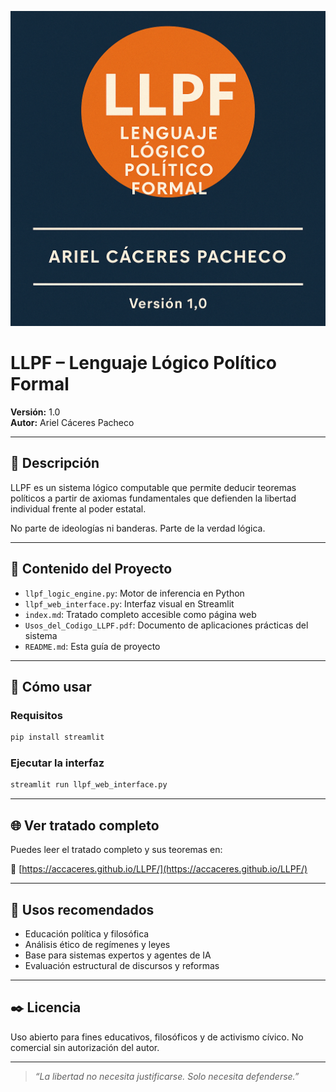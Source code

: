 ![Portada del proyecto](cover.png)

# LLPF – Lenguaje Lógico Político Formal

**Versión:** 1.0  
**Autor:** Ariel Cáceres Pacheco

---

## 📘 Descripción

LLPF es un sistema lógico computable que permite deducir teoremas políticos a partir de axiomas fundamentales que defienden la libertad individual frente al poder estatal.

No parte de ideologías ni banderas. Parte de la verdad lógica.

---

## 📄 Contenido del Proyecto

- `llpf_logic_engine.py`: Motor de inferencia en Python
- `llpf_web_interface.py`: Interfaz visual en Streamlit
- `index.md`: Tratado completo accesible como página web
- `Usos_del_Codigo_LLPF.pdf`: Documento de aplicaciones prácticas del sistema
- `README.md`: Esta guía de proyecto

---

## 🚀 Cómo usar

### Requisitos

```bash
pip install streamlit
```

### Ejecutar la interfaz

```bash
streamlit run llpf_web_interface.py
```

---

## 🌐 Ver tratado completo

Puedes leer el tratado completo y sus teoremas en:

🔗 [https://accaceres.github.io/LLPF/](https://accaceres.github.io/LLPF/)



---

## 🧠 Usos recomendados

- Educación política y filosófica
- Análisis ético de regímenes y leyes
- Base para sistemas expertos y agentes de IA
- Evaluación estructural de discursos y reformas

---

## ✒️ Licencia

Uso abierto para fines educativos, filosóficos y de activismo cívico. No comercial sin autorización del autor.

---

> *“La libertad no necesita justificarse. Solo necesita defenderse.”*
